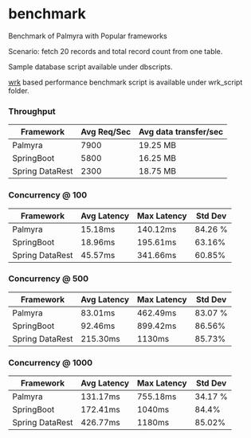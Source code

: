 # benchmark
Benchmark of Palmyra with Popular frameworks

Scenario: fetch 20 records and total record count from one table.

Sample database script available under dbscripts.

[wrk](https://github.com/wg/wrk) based performance benchmark script is available under wrk_script folder.

### Throughput

Framework |  Avg Req/Sec |  Avg  data transfer/sec 
-----|   ------ | ------
Palmyra | 7900 |  19.25 MB
SpringBoot | 5800 | 16.25 MB
Spring DataRest | 2300 | 18.75 MB


### Concurrency @ 100
Framework |  Avg Latency |  Max Latency | Std Dev
-----|   ------ | ------ | ----
Palmyra | 15.18ms | 140.12ms | 84.26 %
SpringBoot | 18.96ms | 195.61ms | 63.16%
Spring DataRest | 45.57ms | 341.66ms | 60.85%


### Concurrency @ 500
Framework |  Avg Latency |  Max Latency | Std Dev
-----|   ------ | ------ | ----
Palmyra | 83.01ms | 462.49ms | 83.07 %
SpringBoot | 92.46ms | 899.42ms | 86.56%
Spring DataRest | 215.30ms | 1130ms | 85.73%


### Concurrency @ 1000
Framework |  Avg Latency |  Max Latency | Std Dev
-----|   ------ | ------ | ----
Palmyra | 131.17ms | 755.18ms | 34.17 %
SpringBoot | 172.41ms | 1040ms | 84.4%
Spring DataRest | 426.77ms | 1180ms | 85.02%
